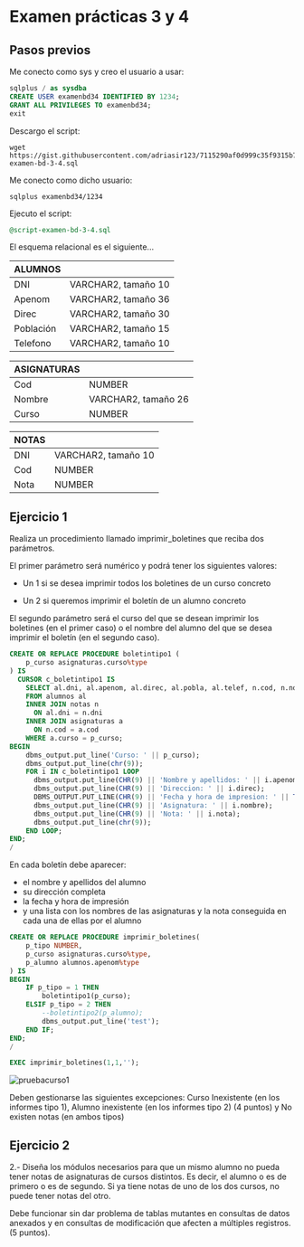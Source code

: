 # Examen prácticas 3 y 4

## Pasos previos

Me conecto como sys y creo el usuario a usar:

```sql
sqlplus / as sysdba
CREATE USER examenbd34 IDENTIFIED BY 1234;
GRANT ALL PRIVILEGES TO examenbd34;
exit
```

Descargo el script:

```shell
wget https://gist.githubusercontent.com/adriasir123/7115290af0d999c35f9315b788adb3d9/raw/359c4853508068d731302540323d569ac05654da/script-examen-bd-3-4.sql
```

Me conecto como dicho usuario:

```shell
sqlplus examenbd34/1234
```

Ejecuto el script:

```sql
@script-examen-bd-3-4.sql
```

El esquema relacional es el siguiente...

| ALUMNOS   |                     |
|-----------|---------------------|
| DNI       | VARCHAR2, tamaño 10 |
| Apenom    | VARCHAR2, tamaño 36 |
| Direc     | VARCHAR2, tamaño 30 |
| Población | VARCHAR2, tamaño 15 |
| Telefono  | VARCHAR2, tamaño 10 |

| ASIGNATURAS |                     |
|-------------|---------------------|
| Cod         | NUMBER              |
| Nombre      | VARCHAR2, tamaño 26 |
| Curso       | NUMBER              |

| NOTAS |                     |
|-------|---------------------|
| DNI   | VARCHAR2, tamaño 10 |
| Cod   | NUMBER              |
| Nota  | NUMBER              |

## Ejercicio 1

Realiza un procedimiento llamado imprimir_boletines que reciba dos parámetros.

El primer parámetro será numérico y podrá tener los siguientes valores:

- Un 1 si se desea imprimir todos los boletines de un curso concreto

- Un 2 si queremos imprimir el boletín de un alumno concreto

El segundo parámetro será el curso del que se desean imprimir los boletines (en el primer caso) o el nombre del alumno del que se desea imprimir el boletín (en el segundo caso).



```sql
CREATE OR REPLACE PROCEDURE boletintipo1 (
    p_curso asignaturas.curso%type
) IS
  CURSOR c_boletintipo1 IS
    SELECT al.dni, al.apenom, al.direc, al.pobla, al.telef, n.cod, n.nota, a.nombre
    FROM alumnos al
    INNER JOIN notas n
      ON al.dni = n.dni
    INNER JOIN asignaturas a
      ON n.cod = a.cod
    WHERE a.curso = p_curso;
BEGIN
    dbms_output.put_line('Curso: ' || p_curso);
    dbms_output.put_line(chr(9));
    FOR i IN c_boletintipo1 LOOP
      dbms_output.put_line(CHR(9) || 'Nombre y apellidos: ' || i.apenom);
      dbms_output.put_line(CHR(9) || 'Direccion: ' || i.direc);
      DBMS_OUTPUT.PUT_LINE(CHR(9) || 'Fecha y hora de impresion: ' || TO_CHAR(SYSDATE, 'DD-MON-YYYY HH24:MI:SS'));
      dbms_output.put_line(CHR(9) || 'Asignatura: ' || i.nombre);
      dbms_output.put_line(CHR(9) || 'Nota: ' || i.nota);
      dbms_output.put_line(chr(9));
    END LOOP;
END;
/
```







En cada boletín debe aparecer:

- el nombre y apellidos del alumno
- su dirección completa
- la fecha y hora de impresión
- y una lista con los nombres de las asignaturas y la nota conseguida en cada una de ellas por el alumno





```sql
CREATE OR REPLACE PROCEDURE imprimir_boletines(
    p_tipo NUMBER,
    p_curso asignaturas.curso%type,
    p_alumno alumnos.apenom%type
) IS
BEGIN
    IF p_tipo = 1 THEN
        boletintipo1(p_curso);
    ELSIF p_tipo = 2 THEN
        --boletintipo2(p_alumno);
        dbms_output.put_line('test');
    END IF;
END;
/
```






```sql
EXEC imprimir_boletines(1,1,'');
```


![pruebacurso1](https://i.postimg.cc/c1YDPDY8/boletin1curso.png)















Deben gestionarse las siguientes excepciones: Curso Inexistente (en los informes  tipo 1), Alumno inexistente (en los informes tipo 2) (4 puntos) y No existen notas (en ambos tipos)


## Ejercicio 2

2.- Diseña los módulos necesarios para que un mismo alumno no pueda tener notas de asignaturas de cursos distintos. Es decir, el alumno o es de primero o es de segundo. Si ya tiene notas de uno de los dos cursos, no puede tener notas del otro.

Debe funcionar sin dar problema de tablas mutantes en consultas de datos anexados y en consultas de modificación que afecten a múltiples registros. (5 puntos).




























